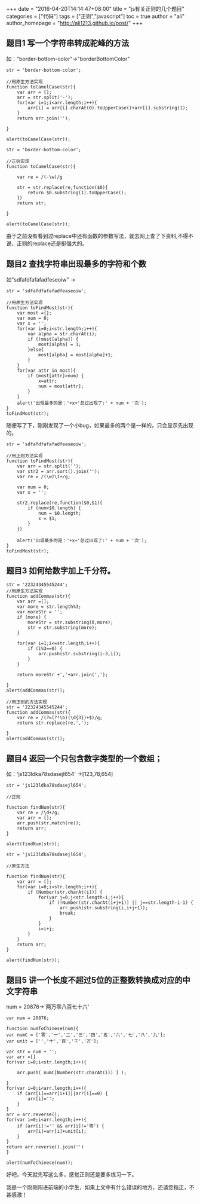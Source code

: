 +++
date = "2016-04-20T14:14:47+08:00"
title = "js有关正则的几个题目"
categories = ["代码"]
tags = ["正则","javascript"]
toc = true
author = "ali"
author_homepage =  "http://ali1213.github.io/post/"
+++

## 题目1  写一个字符串转成驼峰的方法
如："border-bottom-color"->"borderBottomColor"

```javascipt
str = 'border-bottom-color';

//用原生方法实现
function toCamelCase(str){
	var arr = [];
	arr = str.split('-');
	for(var i=1;i<arr.length;i++){
		arr[i] = arr[i].charAt(0).toUpperCase()+arr[i].substring(1);
	}
	return arr.join('');

}

alert(toCamelCase(str));
```
<!-- more -->
```javascipt
str = 'border-bottom-color';

//正则实现
function toCamelCase(str){

	var re = /(-\w)/g

	str = str.replace(re,function($0){
		return $0.substring(1).toUpperCase();
	})
	return str;

}

alert(toCamelCase(str));
```
由于之前没有看到过replace中还有函数的参数写法，就去网上查了下资料,不得不说，正则的replace还是挺强大的。

## 题目2 查找字符串出现最多的字符和个数
如"sdfafdfafafadfeseoiw" ->

```javascipt
str = 'sdfafdfafafadfeaseoiw';

//用原生方法实现
function toFindMost(str){
	var most ={};
	var num = 0;
	var x = '';
	for(var i=0;i<str.length;i++){
		var alpha = str.charAt(i);
		if (!most[alpha]) {
			most[alpha] = 1;
		}else{
			most[alpha] = most[alpha]+1;
		}
	}
	for(var attr in most){
		if (most[attr]>num) {
			x=attr;
			num = most[attr];
		}
	}
	alert('出现最多的是：'+x+'总过出现了:' + num + '次');
}
toFindMost(str);
```
随便写了下，刚刚发现了一个小bug，如果最多的两个是一样的，只会显示先出现的。
```javascipt
str = 'sdfafdfafafadfeaseoiw';

//用正则方法实现
function toFindMost(str){
	var arr = str.split('');
	var str2 = arr.sort().join('');
	var re = /(\w)\1+/g;

	var num = 0;
	var x = '';

	str2.replace(re,function($0,$1){
		if (num<$0.length) {
			num = $0.length;
			x = $1;
		}
	})

	alert('出现最多的是：'+x+'总过出现了:' + num + '次');
}
toFindMost(str);
```

## 题目3 如何给数字加上千分符。
```javascipt
str = '22324345545244';
//用原生方法实现
function addCommas(str){
	var arr =[];
	var more = str.length%3;
	var moreStr = '';
	if (more) {
		moreStr = str.substring(0,more);
		str = str.substring(more);
	}
	
	for(var i=1;i<=str.length;i++){
		if (i%3==0) {
			arr.push(str.substring(i-3,i));
		}
	}
	
	return moreStr +','+arr.join(',');

}
alert(addCommas(str));
```
```javascipt
//用正则的方法实现
str = '22324345545244';
function addCommas(str){
	var re = /(?=(?!\b)(\d{3})+$)/g;
	return str.replace(re,',');

}
alert(addCommas(str));
```

## 题目4 返回一个只包含数字类型的一个数组；
如：'js123ldka78sdasejl654' ->[123,78,654]

```javascipt
str = 'js123ldka78sdasejl654';

//正则

function findNum(str){
	var re = /\d+/g;
	var arr = [];
	arr.push(str.match(re));
	return arr;
}

alert(findNum(str));
```
```
str = 'js123ldka78sdasejl654';

//原生方法

function findNum(str){
	var arr = [];
	for(var i=0;i<str.length;i++){
		if (Number(str.charAt(i))) {
			for(var j=0;j<str.length-i;j++){
				if (!Number(str.charAt(i+j+1)) || j==str.length-i-1) {
					arr.push(str.substring(i,i+j+1));
					break;
				}
			}
			i=i+j;
		}
	}
	return arr;
}

alert(findNum(str));
```

## 题目5 讲一个长度不超过5位的正整数转换成对应的中文字符串
num = 20876->'两万零八百七十六'
```javascipt
var num = 20876;

function numToChinese(num){
var numC = ['零','一','二','三','四','五','六','七','八','九'];
var unit = ['','十','百','千','万'];

var str = num + '';
var arr =[]
for(var i=0;i<str.length;i++){

	arr.push( numC[Number(str.charAt(i)) ] );

}
for(var i=0;i<arr.length;i++){
	if (arr[i]==arr[i+1]||arr[i]==0) {
		arr[i]='';
	}
}
arr = arr.reverse();
for(var i=0;i<arr.length;i++){
	if (arr[i]!='' && arr[i]!='零') {
		arr[i]=arr[i]+unit[i];
	}
}
return arr.reverse().join('') 
}

alert(numToChinese(num));
```

好吧，今天就先写这么多，感觉正则还是要多练习一下。

我是一个刚刚闯进前端的小学生，如果上文中有什么错误的地方，还请您指正，不甚感激！